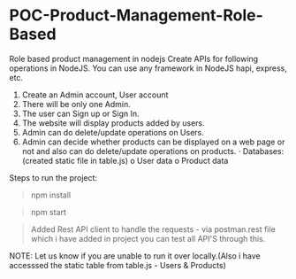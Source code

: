 # POC-Product-Management-Role-Based
Role based product management in nodejs
Create APIs for following operations in NodeJS. You can use any framework in NodeJS hapi, express, etc.
1. Create an Admin account, User account
2. There will be only one Admin.
3. The user can Sign up or Sign In.
4. The website will display products added by users.
5. Admin can do delete/update operations on Users.
6. Admin can decide whether products can be displayed on a web page or not and also can do delete/update operations on products.
· Databases: (created static file in table.js)
o    User data 
o    Product data

Steps to run the project:

> npm install

> npm start

> Added Rest API client to handle the requests - via postman.rest file which i have added in project you can test all API'S through this.



NOTE: Let us know if you are unable to run it over locally.(Also i have accesssed the static table from table.js - Users & Products)
